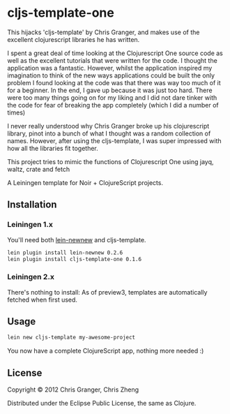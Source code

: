 # cljs-template-one

This hijacks 'cljs-template' by Chris Granger, and makes use of the
excellent clojurescript libraries he has written.

I spent a great deal of time looking at the Clojurescript One source code
as well as the excellent tutorials that were written for the code. I thought
the application was a fantastic. However, whilst the application inspired
my imagination to think of the new ways applications could be built
the only problem I found looking at the code was that there was way too 
much of it for a beginner. In the end, I gave up because it was just too hard. 
There were too many things going on for my liking and I did not dare tinker with 
the code for fear of breaking the app completely (which I did a number of times)

I never really understood why Chris Granger broke up his clojurescript library, pinot
into a bunch of what I thought was a random collection of names. However, after
using the cljs-template, I was super impressed with how all the libraries fit together.

This project tries to mimic the functions of Clojurescript One using
jayq, waltz, crate and fetch


A Leiningen template for Noir + ClojureScript projects.

## Installation

### Leiningen 1.x

You'll need both [lein-newnew](https://github.com/Raynes/lein-newnew) and cljs-template.

```bash
lein plugin install lein-newnew 0.2.6
lein plugin install cljs-template-one 0.1.6
```
### Leiningen 2.x

There's nothing to install: As of preview3, templates are automatically fetched
when first used.

## Usage

```bash
lein new cljs-template my-awesome-project
```
You now have a complete ClojureScript app, nothing more needed :)

## License

Copyright © 2012 Chris Granger, Chris Zheng

Distributed under the Eclipse Public License, the same as Clojure.
